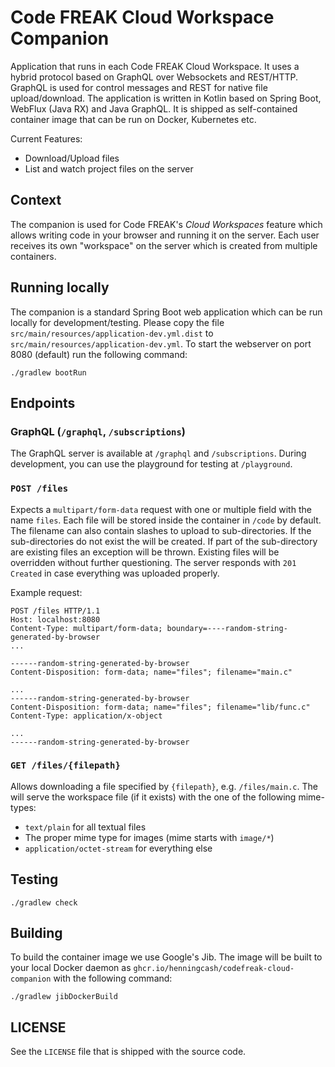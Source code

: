 # Code FREAK Cloud Workspace Companion

Application that runs in each Code FREAK Cloud Workspace.
It uses a hybrid protocol based on GraphQL over Websockets and REST/HTTP.
GraphQL is used for control messages and REST for native file upload/download.
The application is written in Kotlin based on Spring Boot, WebFlux (Java RX) and Java GraphQL.
It is shipped as self-contained container image that can be run on Docker, Kubernetes etc.

Current Features:
* Download/Upload files
* List and watch project files on the server

## Context
The companion is used for Code FREAK's *Cloud Workspaces* feature which allows writing code in your browser and running
it on the server.
Each user receives its own "workspace" on the server which is created from multiple containers.

## Running locally
The companion is a standard Spring Boot web application which can be run locally for development/testing.
Please copy the file `src/main/resources/application-dev.yml.dist` to `src/main/resources/application-dev.yml`. 
To start the webserver on port 8080 (default) run the following command:
```shell
./gradlew bootRun
```

## Endpoints

### GraphQL (`/graphql`, `/subscriptions`)
The GraphQL server is available at `/graphql` and `/subscriptions`.
During development, you can use the playground for testing at `/playground`.

### `POST /files`
Expects a `multipart/form-data` request with one or multiple field with the name `files`.
Each file will be stored inside the container in `/code` by default.
The filename can also contain slashes to upload to sub-directories.
If the sub-directories do not exist the will be created.
If part of the sub-directory are existing files an exception will be thrown.
Existing files will be overridden without further questioning.
The server responds with `201 Created` in case everything was uploaded properly.

Example request:

```
POST /files HTTP/1.1
Host: localhost:8080
Content-Type: multipart/form-data; boundary=----random-string-generated-by-browser
...

------random-string-generated-by-browser
Content-Disposition: form-data; name="files"; filename="main.c"

...
------random-string-generated-by-browser
Content-Disposition: form-data; name="files"; filename="lib/func.c"
Content-Type: application/x-object

...
------random-string-generated-by-browser
```

### `GET /files/{filepath}`
Allows downloading a file specified by `{filepath}`, e.g. `/files/main.c`.
The will serve the workspace file (if it exists) with the one of the following mime-types:
* `text/plain` for all textual files
* The proper mime type for images (mime starts with `image/*`)
* `application/octet-stream` for everything else



## Testing
```shell
./gradlew check
```

## Building
To build the container image we use Google's Jib.
The image will be built to your local Docker daemon as `ghcr.io/henningcash/codefreak-cloud-companion` with the following command:
```shell
./gradlew jibDockerBuild
```

## LICENSE
See the `LICENSE` file that is shipped with the source code.